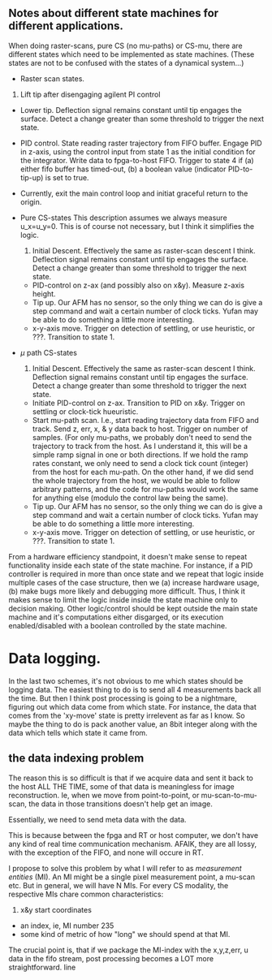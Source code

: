 
## Notes about different state machines for different applications.
When doing raster-scans, pure CS (no mu-paths) or CS-mu, there are different states which need to be implemented as state machines. (These states are not to be confused with the states of a dynamical system...)

* Raster scan states.

 1. Lift tip after disengaging agilent PI control
 * Lower tip. Deflection signal remains constant until tip engages the surface. Detect a change greater than some threshold to trigger the next state.
 * PID control. State reading raster trajectory from FIFO buffer. Engage PID in z-axis, using the control input from state 1 as the initial condition for the integrator. Write data to fpga-to-host FIFO. Trigger to state 4 if (a) either fifo buffer has timed-out, (b) a boolean value (indicator PID-to-tip-up) is set to true.
 * Currently, exit the main control loop and initiat graceful return to the origin.
 
* Pure CS-states
  This description assumes we always measure u_x=u_y=0. This is of course not necessary, but I think it simplifies the logic.
    1. Initial Descent. Effectively the same as raster-scan descent I think. Deflection signal remains constant until tip engages the surface. Detect a change greater than some threshold to trigger the next state.
    * PID-control on z-ax (and possibly also on x&y). Measure z-axis height. 
    * Tip up. Our AFM has no sensor, so the only thing we can do is give a step command and wait a certain number of clock ticks. Yufan may be able to do something a little more interesting. 
    * x-y-axis move. Trigger on detection of settling, or use heuristic, or ???. Transition to state 1.


* $\mu$ path CS-states

    1. Initial Descent. Effectively the same as raster-scan descent I think. Deflection signal remains constant until tip engages the surface. Detect a change greater than some threshold to trigger the next state.
    * Initiate PID-control on z-ax. Transition to PID on x&y. Trigger on settling or clock-tick hueuristic.
    * Start mu-path scan. I.e., start reading trajectory data from FIFO and track. Send z, err, x, & y data back to host. Trigger on number of samples. (For only mu-paths, we probably don't need to send the trajectory to track from the host. As I understand it, this will be a simple ramp signal in one or both directions. If we hold the ramp rates constant, we only need to send a clock tick count (integer) from the host for each mu-path. On the other hand, if we did send the whole trajectory from the host, we would be able to follow arbitrary patterns, and the code for mu-paths would work the same for anything else (modulo the control law being the same). 
    * Tip up. Our AFM has no sensor, so the only thing we can do is give a step command and wait a certain number of clock ticks. Yufan may be able to do something a little more interesting. 
    * x-y-axis move. Trigger on detection of settling, or use heuristic, or ???. Transition to state 1.


From a hardware efficiency standpoint, it doesn't make sense to repeat functionality inside each state of the state machine. For instance, if a PID controller is required in more than once state and we repeat that logic inside multiple cases of the case structure, then we (a) increase hardware usage, (b) make bugs more likely and debugging more difficult.  Thus, I think it makes sense to limit the logic inside inside the state machine only to decision making. Other logic/control should be kept outside the main state machine and it's computations either disgarged, or its execution enabled/disabled with a boolean controlled by the state machine. 

# Data logging.
In the last two schemes, it's not obvious to me which states should be logging data. The easiest thing to do is to send all 4 measurements back all the time. But then I think post processing is going to be a nightmare, figuring out which data come from which state. For instance, the data that comes from the 'xy-move' state is pretty irrelevent as far as I know. So maybe the thing to do is pack another value, an 8bit integer along with the data which tells which state it came from. 


## the data indexing problem
The reason this is so difficult is that if we acquire data and sent it back to the host ALL THE TIME, some of that data is meaningless for image reconstruction. Ie, when we move from point-to-point, or mu-scan-to-mu-scan, the data in those transitions doesn't help get an image. 

Essentially, we need to send meta data with the data. 

This is because between the fpga and RT or host computer, we don't have any kind of real time communication mechanism. AFAIK, they are all lossy, with the exception of the FIFO, and none will occure in RT.


I propose to solve this problem by what I will refer to as *measurement entities* (MI). An MI might be a single pixel measurement point, a mu-scan etc. But in general, we will have N MIs. For every CS modality, the respective MIs chare common characteristics:
1. x&y start coordinates
* an index, ie, MI number 235
* some kind of metric of how "long" we should spend at that MI.

The crucial point is, that if we package the MI-index with the x,y,z,err, u data in the fifo stream, post processing becomes a LOT more straightforward. 
line
